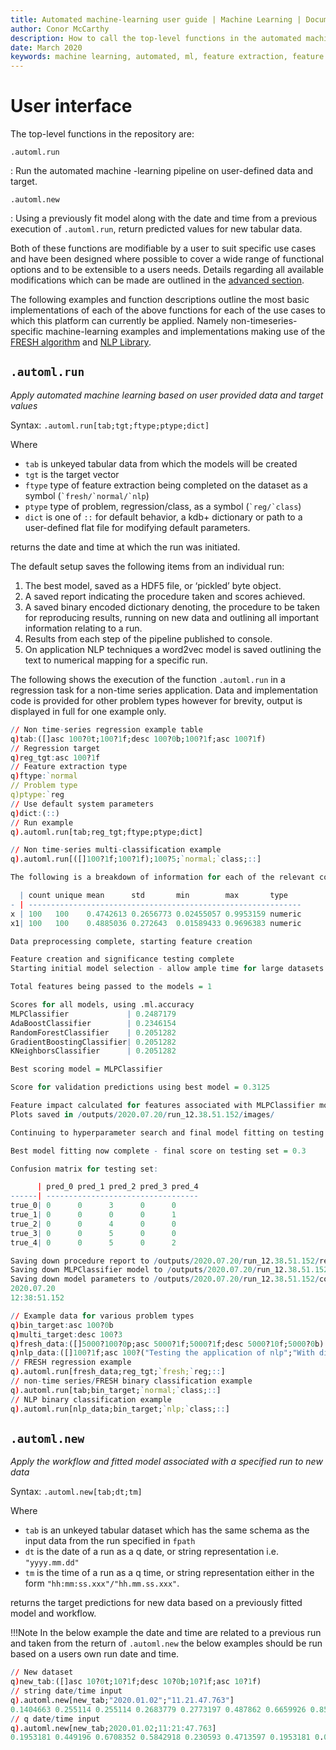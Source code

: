 ```yaml
---
title: Automated machine-learning user guide | Machine Learning | Documentation for kdb+ and q
author: Conor McCarthy
description: How to call the top-level functions in the automated machine-learning repository. 
date: March 2020
keywords: machine learning, automated, ml, feature extraction, feature selection, data cleansing
---
```

# User interface



The top-level functions in the repository are:

`.automl.run`

: Run the automated machine -learning pipeline on user-defined data and target.

`.automl.new`

: Using a previously fit model along with the date and time from a previous execution of `.automl.run`, return predicted values for new tabular data.

Both of these functions are modifiable by a user to suit specific use cases and have been designed where possible to cover a wide range of functional options and to be extensible to a users needs. Details regarding all available modifications which can be made are outlined in the [advanced section](options.md).

The following examples and function descriptions outline the most basic implementations of each of the above functions for each of the use cases to which this platform can currently be applied. Namely non-timeseries-specific machine-learning examples and implementations making use of the [FRESH algorithm](../../toolkit/fresh) and [NLP Library](../../nlp/index.md).


## `.automl.run`

_Apply automated machine learning based on user provided data and target values_

Syntax: `.automl.run[tab;tgt;ftype;ptype;dict]`

Where

-   `tab` is unkeyed tabular data from which the models will be created
-   `tgt` is the target vector
-   `ftype` type of feature extraction being completed on the dataset as a symbol (`` `fresh/`normal/`nlp ``)
-   `ptype` type of problem, regression/class, as a symbol (`` `reg/`class ``)
-   `dict` is one of `::` for default behavior, a kdb+ dictionary or path to a user-defined flat file for modifying default parameters.

returns the date and time at which the run was initiated.

The default setup saves the following items from an individual run:

1. The best model, saved as a HDF5 file, or ‘pickled’ byte object.
2. A saved report indicating the procedure taken and scores achieved.
3. A saved binary encoded dictionary denoting, the procedure to be taken for reproducing results, running on new data and outlining all important information relating to a run.
4. Results from each step of the pipeline published to console.
5. On application NLP techniques a word2vec model is saved outlining the text to numerical mapping for a specific run.

The following shows the execution of the function `.automl.run` in a regression task for a non-time series application. Data and implementation code is provided for other problem types however for brevity, output is displayed in full for one example only.

```q
// Non time-series regression example table
q)tab:([]asc 100?0t;100?1f;desc 100?0b;100?1f;asc 100?1f)
// Regression target
q)reg_tgt:asc 100?1f
// Feature extraction type
q)ftype:`normal
// Problem type
q)ptype:`reg
// Use default system parameters
q)dict:(::)
// Run example
q).automl.run[tab;reg_tgt;ftype;ptype;dict]

// Non time-series multi-classification example
q).automl.run[([]100?1f;100?1f);100?5;`normal;`class;::]

The following is a breakdown of information for each of the relevant columns in the dataset

  | count unique mean      std       min        max       type
- | -------------------------------------------------------------
x | 100   100    0.4742613 0.2656773 0.02455057 0.9953159 numeric
x1| 100   100    0.4885036 0.272643  0.01589433 0.9696383 numeric

Data preprocessing complete, starting feature creation

Feature creation and significance testing complete
Starting initial model selection - allow ample time for large datasets

Total features being passed to the models = 1

Scores for all models, using .ml.accuracy
MLPClassifier             | 0.2487179
AdaBoostClassifier        | 0.2346154
RandomForestClassifier    | 0.2051282
GradientBoostingClassifier| 0.2051282
KNeighborsClassifier      | 0.2051282

Best scoring model = MLPClassifier

Score for validation predictions using best model = 0.3125

Feature impact calculated for features associated with MLPClassifier model
Plots saved in /outputs/2020.07.20/run_12.38.51.152/images/

Continuing to hyperparameter search and final model fitting on testing set

Best model fitting now complete - final score on testing set = 0.3

Confusion matrix for testing set:

      | pred_0 pred_1 pred_2 pred_3 pred_4
------| ----------------------------------
true_0| 0      0      3      0      0
true_1| 0      0      0      0      1
true_2| 0      0      4      0      0
true_3| 0      0      5      0      0
true_4| 0      0      5      0      2

Saving down procedure report to /outputs/2020.07.20/run_12.38.51.152/report/
Saving down MLPClassifier model to /outputs/2020.07.20/run_12.38.51.152/models/
Saving down model parameters to /outputs/2020.07.20/run_12.38.51.152/config/
2020.07.20
12:38:51.152

// Example data for various problem types
q)bin_target:asc 100?0b
q)multi_target:desc 100?3
q)fresh_data:([]5000?100?0p;asc 5000?1f;5000?1f;desc 5000?10f;5000?0b)
q)nlp_data:([]100?1f;asc 100?("Testing the application of nlp";"With different characters"))
// FRESH regression example
q).automl.run[fresh_data;reg_tgt;`fresh;`reg;::]
// non-time series/FRESH binary classification example
q).automl.run[tab;bin_target;`normal;`class;::]
// NLP binary classification example
q).automl.run[nlp_data;bin_target;`nlp;`class;::]
```


## `.automl.new`

_Apply the workflow and fitted model associated with a specified run to new data_

Syntax: `.automl.new[tab;dt;tm]`

Where

-   `tab` is an unkeyed tabular dataset which has the same schema as the input data from the run specified in `fpath`
-   `dt` is the date of a run as a q date, or string representation i.e. `"yyyy.mm.dd"`
-   `tm` is the time of a run as a q time, or string representation either in the form `"hh:mm:ss.xxx"/"hh.mm.ss.xxx"`.

returns the target predictions for new data based on a previously fitted model and workflow.

!!!Note
	In the below example the date and time are related to a previous run and taken from the return of `.automl.new` the below examples should be run based on a users own run date and time.

```q
// New dataset
q)new_tab:([]asc 10?0t;10?1f;desc 10?0b;10?1f;asc 10?1f)
// string date/time input
q).automl.new[new_tab;"2020.01.02";"11.21.47.763"]
0.1404663 0.255114 0.255114 0.2683779 0.2773197 0.487862 0.6659926 0.8547356 ..
// q date/time input
q).automl.new[new_tab;2020.01.02;11:21:47.763]
0.1953181 0.449196 0.6708352 0.5842918 0.230593 0.4713597 0.1953181 0.0576498..
```

